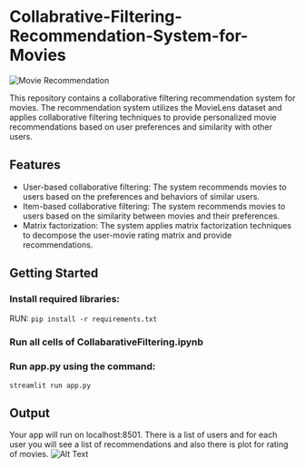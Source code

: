 # Collabrative-Filtering-Recommendation-System-for-Movies

![Movie Recommendation](https://i0.wp.com/www.relataly.com/wp-content/uploads/2023/03/movie-recommender-python-tutorial-min.png?fit=1356%2C540&ssl=1)

This repository contains a collaborative filtering recommendation system for movies. The recommendation system utilizes the MovieLens dataset and applies collaborative filtering techniques to provide personalized movie recommendations based on user preferences and similarity with other users.

## Features

- User-based collaborative filtering: The system recommends movies to users based on the preferences and behaviors of similar users.
- Item-based collaborative filtering: The system recommends movies to users based on the similarity between movies and their preferences.
- Matrix factorization: The system applies matrix factorization techniques to decompose the user-movie rating matrix and provide recommendations.

## Getting Started

### Install required libraries:

RUN:
`pip install -r requirements.txt`

### Run all cells of CollabarativeFiltering.ipynb

### Run app.py using the command:

`streamlit run app.py`

## Output

Your app will run on localhost:8501.
There is a list of users and for each user you will see a list of recommendations and also there is plot for rating of movies.
![Alt Text](https://media.giphy.com/media/v1.Y2lkPTc5MGI3NjExNTZ0bjg0MzczeGs4aGFqZGk3M3d3b2c1emlsOTV5NDVrcXpsNmM5OSZlcD12MV9pbnRlcm5hbF9naWZfYnlfaWQmY3Q9Zw/g4EudlF5ZmlSvP3x8s/giphy.gif)
